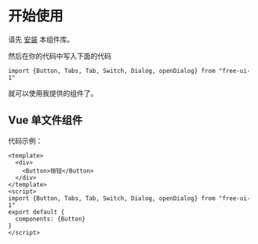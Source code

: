 # 开始使用
请先 [安装](#/doc/install) 本组件库。

然后在你的代码中写入下面的代码

```
import {Button, Tabs, Tab, Switch, Dialog, openDialog} from "free-ui-1"
```

就可以使用我提供的组件了。

## Vue 单文件组件

代码示例：

```
<template>
  <div>
    <Button>按钮</Button>
  </div>
</template>
<script>
import {Button, Tabs, Tab, Switch, Dialog, openDialog} from "free-ui-1"
export default {
  components: {Button}
}
</script>
```